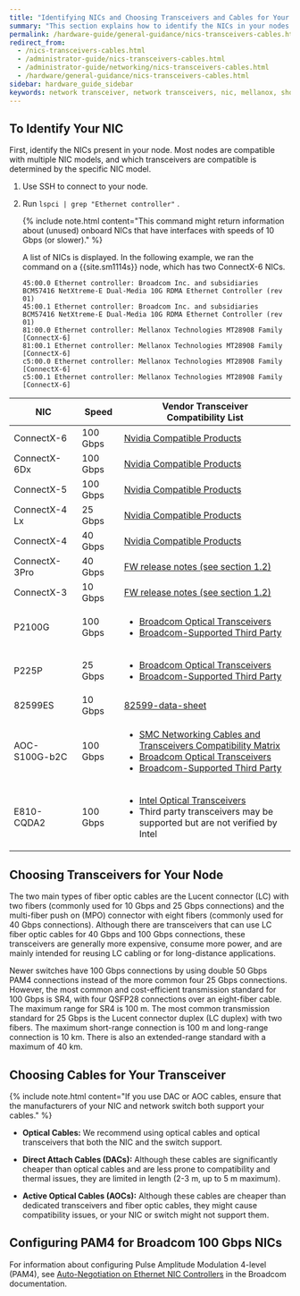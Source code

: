 ```yaml
---
title: "Identifying NICs and Choosing Transceivers and Cables for Your Qumulo Node"
summary: "This section explains how to identify the NICs in your nodes and choose the correct transceivers and cables."
permalink: /hardware-guide/general-guidance/nics-transceivers-cables.html
redirect_from:
  - /nics-transceivers-cables.html
  - /administrator-guide/nics-transceivers-cables.html
  - /administrator-guide/networking/nics-transceivers-cables.html
  - /hardware/general-guidance/nics-transceivers-cables.html
sidebar: hardware_guide_sidebar
keywords: network transceiver, network transceivers, nic, mellanox, short range transceiver, long range transceiver, fiber, fiber optic, fiber optic cable
---
```


## To Identify Your NIC
First, identify the NICs present in your node. Most nodes are compatible with multiple NIC models, and which transceivers are compatible is determined by the specific NIC model.

1. Use SSH to connect to your node.

1. Run `lspci | grep "Ethernet controller"` .

   {% include note.html content="This command might return information about (unused) onboard NICs that have interfaces with speeds of 10 Gbps (or slower)." %}

   A list of NICs is displayed. In the following example, we ran the command on a {{site.sm1114s}} node, which has two ConnectX-6 NICs.

   ```
   45:00.0 Ethernet controller: Broadcom Inc. and subsidiaries BCM57416 NetXtreme-E Dual-Media 10G RDMA Ethernet Controller (rev 01)
   45:00.1 Ethernet controller: Broadcom Inc. and subsidiaries BCM57416 NetXtreme-E Dual-Media 10G RDMA Ethernet Controller (rev 01)
   81:00.0 Ethernet controller: Mellanox Technologies MT28908 Family [ConnectX-6]
   81:00.1 Ethernet controller: Mellanox Technologies MT28908 Family [ConnectX-6]
   c5:00.0 Ethernet controller: Mellanox Technologies MT28908 Family [ConnectX-6]
   c5:00.1 Ethernet controller: Mellanox Technologies MT28908 Family [ConnectX-6]
   ```

<table>
<thead>
  <tr>
    <th>NIC</th>
    <th>Speed</th>
    <th>Vendor Transceiver<br>Compatibility List</th>
  </tr>
</thead>
<tbody>
  <tr>
    <td>ConnectX-6</td>
    <td>100 Gbps</td>
    <td><a href="https://docs.nvidia.com/networking/display/ConnectX6Firmwarev20321010/Firmware+Compatible+Products">Nvidia Compatible Products</a></td>
  </tr>
  <tr>
    <td>ConnectX-6Dx</td>
    <td>100 Gbps</td>
    <td><a href="https://docs.nvidia.com/networking/display/ConnectX6DxFirmwarev22322004/Firmware+Compatible+Products">Nvidia Compatible Products</a></td>
  </tr>
  <tr>
    <td>ConnectX-5</td>
    <td>100 Gbps</td>
    <td><a href="https://docs.nvidia.com/networking/display/ConnectX5Firmwarev16331048/Firmware+Compatible+Products">Nvidia Compatible Products</a></td>
  </tr>
  <tr>
    <td>ConnectX-4 Lx</td>
    <td>25 Gbps</td>
    <td><a href="https://docs.nvidia.com/networking/display/ConnectX4LxFirmwarev14321010/Firmware+Compatible+Products">Nvidia Compatible Products</a></td>
  </tr>
  <tr>
    <td>ConnectX-4</td>
    <td>40 Gbps</td>
    <td><a href="https://docs.nvidia.com/networking/display/ConnectX4Firmwarev12282006/Firmware+Compatible+Products">Nvidia Compatible Products</a></td>
  </tr>
  <tr>
    <td>ConnectX-3Pro</td>
    <td>40 Gbps</td>
    <td><a href="https://network.nvidia.com/related-docs/firmware/ConnectX3Pro-FW-2_42_5000-release_notes.pdf">FW release notes (see section 1.2)</a></td>
  </tr>
  <tr>
    <td>ConnectX-3</td>
    <td>10 Gbps</td>
    <td><a href="https://network.nvidia.com/sites/default/files/related-docs/firmware/ConnectX3-FW-2_42_5000-release_notes.pdf)">FW release notes (see section 1.2)</a></td>
  </tr>
  <tr>
    <td>P2100G</td>
    <td>100 Gbps</td>
    <td>
      <ul>
        <li><a href="https://www.broadcom.com/products/fiber-optic-modules-components/networking/optical-transceivers">Broadcom Optical Transceivers</a></li>
        <li><a href="https://techdocs.broadcom.com/us/en/storage-and-ethernet-connectivity/ethernet-nic-controllers/bcm957xxx/1-0/installation_3/connecting-the-network-cables.html">Broadcom-Supported Third Party</a></li>
      </ul>
    </td>
  </tr>
  <tr>
    <td>P225P</td>
    <td>25 Gbps</td>
    <td>
      <ul>
        <li><a href="https://www.broadcom.com/products/fiber-optic-modules-components/networking/optical-transceivers">Broadcom Optical Transceivers</a></li>
        <li><a href="https://techdocs.broadcom.com/us/en/storage-and-ethernet-connectivity/ethernet-nic-controllers/bcm957xxx/1-0/installation_3/connecting-the-network-cables.html">Broadcom-Supported Third Party</a></li>
      </ul>
    </td>
  </tr>
  <tr>
    <td>82599ES</td>
    <td>10 Gbps</td>
    <td><a href="https://www.intel.com/content/www/us/en/embedded/products/networking/82599-10-gbe-controller-datasheet.html?asset=2377">82599-data-sheet</a></td>
  </tr>
  <tr>
    <td>AOC-S100G-b2C</td>
    <td>100 Gbps</td>
    <td>
      <ul>
        <li><a href="https://www.supermicro.com/en/support/resources/aoc/cables-transceivers">SMC Networking Cables and Transceivers Compatibility Matrix</a></li>
        <li><a href="https://www.broadcom.com/products/fiber-optic-modules-components/networking/optical-transceivers">Broadcom Optical Transceivers</a></li>
        <li><a href="https://techdocs.broadcom.com/us/en/storage-and-ethernet-connectivity/ethernet-nic-controllers/bcm957xxx/1-0/installation_3/connecting-the-network-cables.html">Broadcom-Supported Third Party</a></li>
      </ul>
    </td>
  </tr>
  <tr>
    <td>E810-CQDA2</td>
    <td>100 Gbps</td>
    <td>
      <ul>
        <li><a href="https://compatibleproducts.intel.com/ProductDetails?activeModule=Intel%C2%AE%20Ethernet&prdName=Intel%C2%AE%20Ethernet%20Network%20Adapter%20E810-2CQDA2">Intel Optical Transceivers</a></li>
        <li>Third party transceivers may be supported but are not verified by Intel</li>
      </ul>
    </td>
  </tr>
</tbody>
</table>

## Choosing Transceivers for Your Node
The two main types of fiber optic cables are the Lucent connector (LC) with two fibers (commonly used for 10 Gbps and 25 Gbps connections) and the multi-fiber push on (MPO) connector with eight fibers (commonly used for 40 Gbps connections). Although there are transceivers that can use LC fiber optic cables for 40 Gbps and 100 Gbps connections, these transceivers are generally more expensive, consume more power, and are mainly intended for reusing LC cabling or for long-distance applications.

Newer switches have 100 Gbps connections by using double 50 Gbps PAM4 connections instead of the more common four 25 Gbps connections. However, the most common and cost-efficient transmission standard for 100 Gbps is SR4, with four QSFP28 connections over an eight-fiber cable. The maximum range for SR4 is 100 m. The most common transmission standard for 25 Gbps is the Lucent connector duplex (LC duplex) with two fibers. The maximum short-range connection is 100 m and long-range connection is 10 km. There is also an extended-range standard with a maximum of 40 km.


## Choosing Cables for Your Transceiver

{% include note.html content="If you use DAC or AOC cables, ensure that the manufacturers of your NIC and network switch both support your cables." %}

* **Optical Cables:** We recommend using optical cables and optical transceivers that both the NIC and the switch support.

* **Direct Attach Cables (DACs):** Although these cables are significantly cheaper than optical cables and are less prone to compatibility and thermal issues, they are limited in length (2-3 m, up to 5 m maximum).

* **Active Optical Cables (AOCs):** Although these cables are cheaper than dedicated transceivers and fiber optic cables, they might cause compatibility issues, or your NIC or switch might not support them.


## Configuring PAM4 for Broadcom 100 Gbps NICs
For information about configuring Pulse Amplitude Modulation 4-level (PAM4), see [Auto-Negotiation on Ethernet NIC Controllers](https://techdocs.broadcom.com/us/en/storage-and-ethernet-connectivity/ethernet-nic-controllers/bcm957xxx/1-0/Configuration-adapter/auto-negotiation-configuration.html) in the Broadcom documentation.
